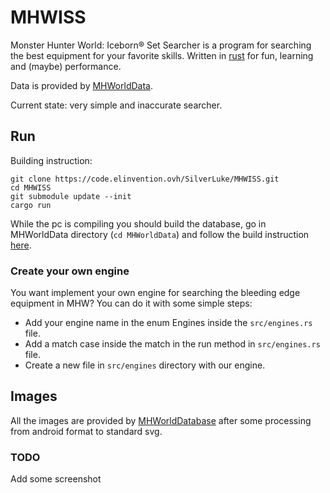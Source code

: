 # MHWISS
Monster Hunter World: Iceborn® Set Searcher is a program for searching the best equipment for your favorite skills.
Written in [rust](https://www.rust-lang.org/) for fun, learning and (maybe) performance.

Data is provided by [MHWorldData](https://github.com/gatheringhallstudios/).

Current state: very simple and inaccurate searcher.

## Run
Building instruction:
```shell
git clone https://code.elinvention.ovh/SilverLuke/MHWISS.git
cd MHWISS
git submodule update --init
cargo run
```

While the pc is compiling you should build the database, go in MHWorldData directory (`cd MHWorldData`) and follow the build instruction [here](https://github.com/gatheringhallstudios/MHWorldData#how-to-build).

### Create your own engine
You want implement your own engine for searching the bleeding edge equipment in MHW? You can do it with some simple steps:

- Add your engine name in the enum Engines inside the ``src/engines.rs`` file.
- Add a match case inside the match in the run method in `src/engines.rs` file.
- Create a new file in `src/engines` directory with our engine.

## Images
All the images are provided by [MHWorldDatabase](https://github.com/gatheringhallstudios/MHWorldDatabase) after some processing from android format to standard svg.

### TODO
Add some screenshot

